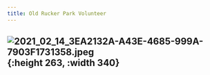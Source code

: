```yaml
---
title: Old Rucker Park Volunteer
---
```


## ![2021_02_14_3EA2132A-A43E-4685-999A-7903F1731358.jpeg](https://cdn.logseq.com/%2F2ced21d5-4613-4500-9c50-ea987679aac5110067d1-f6e5-47e6-8928-d42f2784063a2021_02_14_3EA2132A-A43E-4685-999A-7903F1731358.jpeg?Expires=4766947742&Signature=L1EBUoYA7bjb5r-iuSi8W6d30HuGxtk9ozJF1YDMaDaY5I0CHi52jDda1T7ZZjWv~uYIkXwp9aiKboWALIegAzNUTlzz92uLEkVlhpUZLJF9I2Ur5kmUf~FIJ~ByX-SGn3M5qhS4D-KgBZ1eaVyuCMIkWcALpNcRfRT1a5OHRErMrSFn0DNE9oJBS0h7GexRupIvU9fx3E6Gr82Ach7m73P2EMlKoYj~QEkE5xVJdAJnYWiXEJdI-G2ei9OZw88m39rwjIK~wcHmhohngrZWZkT87dXAJP5e9~8xQtZoGAXA9OfR5nk38jxD0TXlyMyO--Ixv7ySObNQJaa1qvueJA__&Key-Pair-Id=APKAJE5CCD6X7MP6PTEA){:height 263, :width 340}
##
